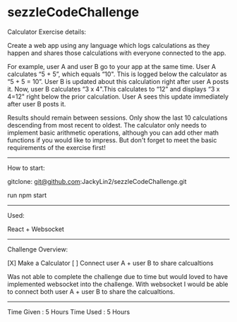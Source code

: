 # sezzleCodeChallenge

Calculator Exercise details:

Create a web app using any language which logs calculations as they happen and shares those calculations with everyone connected to the app.

 

For example, user A and user B go to your app at the same time. User A calculates “5 + 5”, which equals “10". This is logged below the calculator as “5 + 5 = 10”. User B is updated about this calculation right after user A posts it. Now, user B calculates “3 x 4".This calculates to “12” and displays “3 x 4=12" right below the prior calculation. User A sees this update immediately after user B posts it.

 

Results should remain between sessions. Only show the last 10 calculations descending from most recent to oldest. The calculator only needs to implement basic arithmetic operations, although you can add other math functions if you would like to impress. But don't forget to meet the basic requirements of the exercise first!

----------------------------------------------------------------

How to start: 

gitclone: git@github.com:JackyLin2/sezzleCodeChallenge.git


run npm start 

-----------------------------------------------------------------

Used: 

React + Websocket 

-----------------------------------------------------------------

Challenge Overview: 

[X] Make a Calculator 
[ ] Connect user A + user B to share calcualtions 

Was not able to complete the challenge due to time but would loved to have implemented websocket into the challenge. With websocket I would be able to connect both user A + user B to share the calcualtions. 

------------------------------------------------------------------

Time Given : 5 Hours 
Time Used : 5 Hours 
